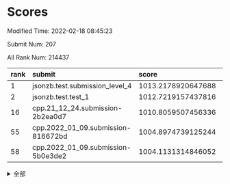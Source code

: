 # Scores

Modified Time: 2022-02-18 08:45:23

Submit Num: 207

All Rank Num: 214437

| rank |               submit               |       score        |       sigma        | pk_num |
| :--- | :--------------------------------- | :----------------- | :----------------- | :----- |
| 1    | jsonzb.test.submission_level_4     | 1013.2178920647688 | 0.8322567321138732 | 4140   |
| 2    | jsonzb.test.test_1                 | 1012.7219157437816 | 0.8366785303344374 | 4140   |
| 16   | cpp.21_12_24.submission-2b2ea0d7   | 1010.8059507456336 | 0.7737020392497426 | 4139   |
| 55   | cpp.2022_01_09.submission-816672bd | 1004.8974739125244 | 0.7141277743042904 | 4142   |
| 58   | cpp.2022_01_09.submission-5b0e3de2 | 1004.1131314846052 | 0.724507668690391  | 4143   |


<details>
<summary>全部</summary>

| rank |                 submit                 |       score        |       sigma        | pk_num |
| :--- | :------------------------------------- | :----------------- | :----------------- | :----- |
| 1    | jsonzb.test.submission_level_4         | 1013.2178920647688 | 0.8322567321138732 | 4140   |
| 2    | jsonzb.test.test_1                     | 1012.7219157437816 | 0.8366785303344374 | 4140   |
| 3    | gobigger.level_3.submission_level_3_14 | 1011.9787272674428 | 0.7756069900908177 | 4144   |
| 4    | gobigger.level_3.submission_level_3_15 | 1011.6259072263232 | 0.7652581684557376 | 4141   |
| 5    | gobigger.level_3.submission_level_3_6  | 1011.5023920973956 | 0.7702927303101903 | 4141   |
| 6    | gobigger.level_3.submission_level_3_23 | 1011.1789306421922 | 0.7651070546214925 | 4143   |
| 7    | gobigger.level_3.submission_level_3_30 | 1011.1743012105519 | 0.7646083089762067 | 4146   |
| 8    | gobigger.level_3.submission_level_3_4  | 1011.0779901351964 | 0.8035050655881256 | 4142   |
| 9    | gobigger.level_3.submission_level_3_13 | 1011.0671567729781 | 0.7782408400249199 | 4141   |
| 10   | gobigger.level_3.submission_level_3_11 | 1010.9924967979797 | 0.7582954167362084 | 4142   |
| 11   | gobigger.level_3.submission_level_3_40 | 1010.9907645423959 | 0.762458602520181  | 4147   |
| 12   | gobigger.level_3.submission_level_3_34 | 1010.9444376695483 | 0.7840092975121055 | 4144   |
| 13   | gobigger.level_3.submission_level_3_42 | 1010.882755680247  | 0.7920952121627768 | 4145   |
| 14   | gobigger.level_3.submission_level_3_22 | 1010.8745375552986 | 0.7559695384981107 | 4139   |
| 15   | gobigger.level_3.submission_level_3_39 | 1010.8708908544753 | 0.7481993666485555 | 4143   |
| 16   | cpp.21_12_24.submission-2b2ea0d7       | 1010.8059507456336 | 0.7737020392497426 | 4139   |
| 17   | gobigger.level_3.submission_level_3_41 | 1010.6893153369765 | 0.7617535437508205 | 4146   |
| 18   | gobigger.level_3.submission_level_3_33 | 1010.6092750134734 | 0.7703736990262352 | 4143   |
| 19   | gobigger.level_3.submission_level_3_16 | 1010.5653065604794 | 0.7594910396516494 | 4145   |
| 20   | gobigger.level_3.submission_level_3_20 | 1010.5342818789317 | 0.7654101148157512 | 4148   |
| 21   | gobigger.level_3.submission_level_3_10 | 1010.4098212985537 | 0.7654281159640375 | 4145   |
| 22   | gobigger.level_3.submission_level_3_24 | 1010.3143341389773 | 0.7712467551162037 | 4142   |
| 23   | gobigger.level_3.submission_level_3_1  | 1010.3007065580013 | 0.7790889493017394 | 4140   |
| 24   | gobigger.level_3.submission_level_3_2  | 1010.2797798648329 | 0.7680001185157419 | 4143   |
| 25   | gobigger.level_3.submission_level_3_28 | 1010.2797726564484 | 0.7469489963361545 | 4140   |
| 26   | gobigger.level_3.submission_level_3_21 | 1010.2085055864453 | 0.7603601491730883 | 4141   |
| 27   | gobigger.level_3.submission_level_3_27 | 1010.1935321321092 | 0.7489319161731581 | 4143   |
| 28   | gobigger.level_3.submission_level_3_44 | 1010.0906541282949 | 0.7632755585019867 | 4149   |
| 29   | gobigger.level_3.submission_level_3_5  | 1010.0300653159226 | 0.7524433982846213 | 4139   |
| 30   | gobigger.level_3.submission_level_3_26 | 1009.9956149927146 | 0.7669309796109032 | 4148   |
| 31   | gobigger.level_3.submission_level_3_29 | 1009.9519492163346 | 0.7640781518886344 | 4145   |
| 32   | gobigger.level_3.submission_level_3_7  | 1009.9342794785839 | 0.7545271208647137 | 4149   |
| 33   | gobigger.level_3.submission_level_3_32 | 1009.9337782012188 | 0.7606594195871516 | 4148   |
| 34   | gobigger.level_3.submission_level_3_47 | 1009.9129609889645 | 0.7485335219760607 | 4141   |
| 35   | gobigger.level_3.submission_level_3_38 | 1009.8270943518336 | 0.7571178909909987 | 4137   |
| 36   | gobigger.level_3.submission_level_3_0  | 1009.8219238368459 | 0.7648969206979362 | 4148   |
| 37   | gobigger.level_3.submission_level_3_49 | 1009.7606451852055 | 0.7653670496191606 | 4146   |
| 38   | gobigger.level_3.submission_level_3_36 | 1009.6990409135917 | 0.7619451320432568 | 4143   |
| 39   | gobigger.level_3.submission_level_3_3  | 1009.6817264532036 | 0.768747749001937  | 4148   |
| 40   | gobigger.level_3.submission_level_3_8  | 1009.6594997116341 | 0.7662370274974851 | 4141   |
| 41   | gobigger.level_3.submission_level_3_31 | 1009.4805480223587 | 0.7471010088624246 | 4145   |
| 42   | gobigger.level_3.submission_level_3_35 | 1009.4503422215668 | 0.7639702314020185 | 4142   |
| 43   | gobigger.level_3.submission_level_3_48 | 1009.2480571755862 | 0.7588212097716721 | 4146   |
| 44   | gobigger.level_3.submission_level_3_25 | 1009.2142173432404 | 0.7392122726337106 | 4147   |
| 45   | gobigger.level_3.submission_level_3_45 | 1009.1636088412363 | 0.7587121791569122 | 4143   |
| 46   | gobigger.level_3.submission_level_3_43 | 1009.1481129895761 | 0.7339009830768694 | 4141   |
| 47   | gobigger.level_3.submission_level_3_37 | 1009.1328115177361 | 0.76464067597625   | 4147   |
| 48   | gobigger.level_3.submission_level_3_19 | 1009.0484299313277 | 0.7496213794050408 | 4141   |
| 49   | gobigger.level_3.submission_level_3_17 | 1008.9903413838465 | 0.7544914713137596 | 4147   |
| 50   | gobigger.level_3.submission_level_3_46 | 1008.967355041088  | 0.735183845865141  | 4143   |
| 51   | gobigger.level_3.submission_level_3_18 | 1008.7317051521096 | 0.7483267390308157 | 4142   |
| 52   | gobigger.level_3.submission_level_3_12 | 1008.5085877177078 | 0.7517846009574798 | 4147   |
| 53   | gobigger.level_3.submission_level_3_9  | 1008.3009576242816 | 0.7567719116009812 | 4149   |
| 54   | gobigger.level_1.submission_level_1_15 | 1005.1029491278324 | 0.7204378137163565 | 4146   |
| 55   | cpp.2022_01_09.submission-816672bd     | 1004.8974739125244 | 0.7141277743042904 | 4142   |
| 56   | gobigger.level_1.submission_level_1_43 | 1004.6753437885956 | 0.7161011987534331 | 4148   |
| 57   | gobigger.level_1.submission_level_1_29 | 1004.5382657912731 | 0.7125145454510925 | 4142   |
| 58   | cpp.2022_01_09.submission-5b0e3de2     | 1004.1131314846052 | 0.724507668690391  | 4143   |
| 59   | gobigger.level_1.submission_level_1_21 | 1004.1105358403369 | 0.732014738696914  | 4143   |
| 60   | gobigger.level_1.submission_level_1_35 | 1004.0966319786118 | 0.7218713851661624 | 4141   |
| 61   | gobigger.level_1.submission_level_1_6  | 1004.0710354037086 | 0.7243515182671044 | 4143   |
| 62   | gobigger.level_1.submission_level_1_46 | 1004.0671344302738 | 0.7192583723517147 | 4143   |
| 63   | gobigger.level_1.submission_level_1_1  | 1004.0586828727314 | 0.7115269635379956 | 4143   |
| 64   | gobigger.level_1.submission_level_1_9  | 1003.992381591291  | 0.7208876862278732 | 4138   |
| 65   | gobigger.level_1.submission_level_1_4  | 1003.9059594356306 | 0.7187397061763086 | 4147   |
| 66   | gobigger.level_1.submission_level_1_24 | 1003.8924668083766 | 0.7156099237861558 | 4140   |
| 67   | gobigger.level_1.submission_level_1_5  | 1003.8734721025422 | 0.7201026248783471 | 4140   |
| 68   | gobigger.level_1.submission_level_1_13 | 1003.8447315563824 | 0.7274959418798328 | 4147   |
| 69   | gobigger.level_1.submission_level_1_11 | 1003.8171534461355 | 0.7111462014282784 | 4145   |
| 70   | gobigger.level_1.submission_level_1_18 | 1003.817106973499  | 0.7240099097006667 | 4144   |
| 71   | gobigger.level_1.submission_level_1_28 | 1003.7531721220854 | 0.7261521730650822 | 4144   |
| 72   | gobigger.level_1.submission_level_1_31 | 1003.7087150643231 | 0.7085348537252145 | 4145   |
| 73   | gobigger.level_1.submission_level_1_42 | 1003.6183893583978 | 0.7144406758564907 | 4143   |
| 74   | gobigger.level_1.submission_level_1_40 | 1003.6000733363707 | 0.7011635583803267 | 4144   |
| 75   | gobigger.level_1.submission_level_1_20 | 1003.5286450313756 | 0.7217208528463062 | 4142   |
| 76   | gobigger.level_1.submission_level_1_16 | 1003.4795569806081 | 0.7295708093095572 | 4144   |
| 77   | gobigger.level_1.submission_level_1_12 | 1003.4748076397854 | 0.7196639761028113 | 4149   |
| 78   | gobigger.level_1.submission_level_1_7  | 1003.4646895566043 | 0.7135444216622027 | 4137   |
| 79   | gobigger.level_1.submission_level_1_33 | 1003.4307851078354 | 0.7067468529709134 | 4140   |
| 80   | gobigger.level_1.submission_level_1_14 | 1003.377441430821  | 0.7174129291578896 | 4146   |
| 81   | gobigger.level_1.submission_level_1_3  | 1003.3155567777991 | 0.7107403515315097 | 4141   |
| 82   | gobigger.level_1.submission_level_1_8  | 1003.2910951116676 | 0.7330197895999944 | 4145   |
| 83   | gobigger.level_1.submission_level_1_27 | 1003.2572003050612 | 0.7150782328410576 | 4144   |
| 84   | gobigger.level_1.submission_level_1_10 | 1003.2128355878613 | 0.7256430763164705 | 4139   |
| 85   | gobigger.level_1.submission_level_1_34 | 1003.1910555885243 | 0.7138465155713798 | 4138   |
| 86   | gobigger.level_1.submission_level_1_44 | 1003.1497048348856 | 0.7240160014926419 | 4150   |
| 87   | gobigger.level_1.submission_level_1_30 | 1003.0756927434568 | 0.7214281922419423 | 4146   |
| 88   | gobigger.level_1.submission_level_1_2  | 1002.9438062284405 | 0.7329102639270759 | 4145   |
| 89   | gobigger.level_1.submission_level_1_45 | 1002.920726000712  | 0.7223761504264792 | 4148   |
| 90   | gobigger.level_1.submission_level_1_22 | 1002.919491459217  | 0.7113370757925402 | 4144   |
| 91   | gobigger.level_1.submission_level_1_23 | 1002.9190741705667 | 0.7115185567390159 | 4141   |
| 92   | gobigger.level_1.submission_level_1_26 | 1002.9034565389874 | 0.7083304204541194 | 4145   |
| 93   | gobigger.level_1.submission_level_1_32 | 1002.8989820088653 | 0.7180684851479926 | 4147   |
| 94   | gobigger.level_1.submission_level_1_47 | 1002.7764974815058 | 0.714351602095534  | 4146   |
| 95   | gobigger.level_1.submission_level_1_41 | 1002.7678559275937 | 0.712249870093103  | 4146   |
| 96   | gobigger.level_1.submission_level_1_49 | 1002.7621524011096 | 0.7156184181474168 | 4142   |
| 97   | gobigger.level_1.submission_level_1_38 | 1002.7520627282347 | 0.712948692409281  | 4142   |
| 98   | gobigger.level_1.submission_level_1_37 | 1002.7310578016294 | 0.7057486694062775 | 4144   |
| 99   | gobigger.level_1.submission_level_1_25 | 1002.6977802722697 | 0.7169430185348082 | 4141   |
| 100  | gobigger.level_1.submission_level_1_36 | 1002.656814992961  | 0.7182051744985787 | 4141   |
| 101  | gobigger.level_1.submission_level_1_17 | 1002.652356439394  | 0.7072564170823631 | 4141   |
| 102  | gobigger.level_1.submission_level_1_19 | 1002.2920403314084 | 0.7099679562991615 | 4149   |
| 103  | gobigger.level_1.submission_level_1_0  | 1002.1002943159041 | 0.7156371894903909 | 4146   |
| 104  | gobigger.level_1.submission_level_1_48 | 1001.995550257529  | 0.7095098115823518 | 4146   |
| 105  | gobigger.level_1.submission_level_1_39 | 1001.5285800221181 | 0.710792573060709  | 4145   |
| 106  | gobigger.random.submission_random_2    | 997.5464878758279  | 0.6986386215394604 | 4144   |
| 107  | gobigger.random.submission_random_9    | 996.9101579378023  | 0.7232753266770479 | 4142   |
| 108  | gobigger.random.submission_random_27   | 996.8915779267062  | 0.7097843488691067 | 4144   |
| 109  | gobigger.random.submission_random_12   | 996.6865097606405  | 0.7130592439209607 | 4140   |
| 110  | gobigger.random.submission_random_1    | 996.6174892740601  | 0.7073078736808227 | 4150   |
| 111  | gobigger.random.submission_random_34   | 996.5407280687056  | 0.7213373204448115 | 4147   |
| 112  | gobigger.random.submission_random_16   | 996.5282315246887  | 0.7085283936161726 | 4146   |
| 113  | gobigger.random.submission_random_41   | 996.5263364866158  | 0.7148254288941187 | 4142   |
| 114  | gobigger.random.submission_random_22   | 996.4674833059128  | 0.7026944996961593 | 4141   |
| 115  | gobigger.random.submission_random_48   | 996.4414042368766  | 0.7100371418071707 | 4141   |
| 116  | gobigger.random.submission_random_4    | 996.3935181225312  | 0.7092357964009981 | 4146   |
| 117  | gobigger.random.submission_random_45   | 996.3243272422292  | 0.72565130571391   | 4144   |
| 118  | gobigger.random.submission_random_15   | 996.3175239914805  | 0.7212970765447939 | 4143   |
| 119  | gobigger.random.submission_random_32   | 996.271667635457   | 0.7097880230774484 | 4145   |
| 120  | gobigger.random.submission_random_25   | 996.2456614398808  | 0.7211855712050557 | 4143   |
| 121  | gobigger.random.submission_random_44   | 996.2375750608321  | 0.7112524387219366 | 4146   |
| 122  | gobigger.random.submission_random_23   | 996.067164991594   | 0.7040585736265343 | 4139   |
| 123  | gobigger.random.submission_random_29   | 996.0418677146083  | 0.6998288639334654 | 4141   |
| 124  | gobigger.random.submission_random_17   | 996.0104076884323  | 0.7157678010690004 | 4146   |
| 125  | gobigger.random.submission_random_43   | 995.9879050842247  | 0.7188345625983219 | 4142   |
| 126  | gobigger.random.submission_random_10   | 995.9732865521954  | 0.7133810919900245 | 4141   |
| 127  | gobigger.random.submission_random_40   | 995.9401787017458  | 0.7247225653572209 | 4144   |
| 128  | gobigger.random.submission_random_37   | 995.9360392353906  | 0.712230446890296  | 4144   |
| 129  | gobigger.random.submission_random_11   | 995.9074296845995  | 0.7258547337485816 | 4139   |
| 130  | gobigger.random.submission_random_14   | 995.8941978540747  | 0.7338665209092536 | 4145   |
| 131  | gobigger.random.submission_random_19   | 995.8813167636218  | 0.7184582757241516 | 4143   |
| 132  | gobigger.random.submission_random_7    | 995.8698826259363  | 0.7003700546584156 | 4146   |
| 133  | gobigger.random.submission_random_26   | 995.8657070379013  | 0.7129690587095616 | 4145   |
| 134  | gobigger.random.submission_random_21   | 995.8359883760879  | 0.7116766145860342 | 4140   |
| 135  | gobigger.random.submission_random_18   | 995.8290025275128  | 0.7153442574712713 | 4147   |
| 136  | gobigger.random.submission_random_0    | 995.747445590458   | 0.7195254059233521 | 4146   |
| 137  | gobigger.random.submission_random_5    | 995.7460703011765  | 0.7189084609403067 | 4145   |
| 138  | gobigger.random.submission_random_20   | 995.7235233416629  | 0.704656935254197  | 4144   |
| 139  | gobigger.random.submission_random_49   | 995.6846364806356  | 0.7068967191452942 | 4148   |
| 140  | gobigger.random.submission_random_35   | 995.6363027707406  | 0.7216935006767885 | 4147   |
| 141  | gobigger.random.submission_random_13   | 995.6173047603373  | 0.7189598679924932 | 4149   |
| 142  | gobigger.random.submission_random_31   | 995.4834325829084  | 0.7193871599495147 | 4147   |
| 143  | gobigger.random.submission_random_38   | 995.4317534684791  | 0.7037879080796008 | 4149   |
| 144  | gobigger.random.submission_random_39   | 995.3840992060944  | 0.7101100830141927 | 4147   |
| 145  | gobigger.random.submission_random_33   | 995.3708311634873  | 0.7155105167635272 | 4143   |
| 146  | gobigger.random.submission_random_28   | 995.2769556975356  | 0.702864090712262  | 4138   |
| 147  | gobigger.random.submission_random_46   | 995.2494752547967  | 0.7222567861282966 | 4140   |
| 148  | gobigger.random.submission_random_3    | 995.2028144234589  | 0.7230497218861391 | 4140   |
| 149  | gobigger.random.submission_random_8    | 994.8940411560064  | 0.7192192655659901 | 4145   |
| 150  | gobigger.random.submission_random_6    | 994.8830630251346  | 0.7173334371304878 | 4140   |
| 151  | gobigger.random.submission_random_47   | 994.8264876699313  | 0.7033704741445942 | 4148   |
| 152  | gobigger.random.submission_random_36   | 994.4333680781544  | 0.7174063085940571 | 4148   |
| 153  | gobigger.random.submission_random_30   | 994.4260343460826  | 0.733214643304614  | 4145   |
| 154  | gobigger.random.submission_random_24   | 994.4115687779612  | 0.7042700474446231 | 4143   |
| 155  | gobigger.level_2.submission_level_2_17 | 994.3587744877705  | 0.7239484593754827 | 4143   |
| 156  | gobigger.level_2.submission_level_2_40 | 994.2045805552248  | 0.7334335121758846 | 4142   |
| 157  | gobigger.level_2.submission_level_2_29 | 994.1026825146195  | 0.7393971190777779 | 4143   |
| 158  | gobigger.random.submission_random_42   | 994.0265715187463  | 0.7193589081044608 | 4144   |
| 159  | gobigger.level_2.submission_level_2_33 | 993.6405707488397  | 0.7414899371350434 | 4138   |
| 160  | gobigger.level_2.submission_level_2_13 | 993.5965370737053  | 0.7399374340926543 | 4144   |
| 161  | gobigger.level_2.submission_level_2_24 | 993.4275836884134  | 0.7318583016345734 | 4146   |
| 162  | gobigger.level_2.submission_level_2_18 | 993.4046602079276  | 0.7406169399421719 | 4145   |
| 163  | gobigger.level_2.submission_level_2_47 | 993.3921396125571  | 0.7255909091737314 | 4144   |
| 164  | gobigger.level_2.submission_level_2_25 | 993.1291558686844  | 0.7382660428514696 | 4147   |
| 165  | gobigger.level_2.submission_level_2_46 | 993.0219777944766  | 0.7267005115432191 | 4145   |
| 166  | gobigger.level_2.submission_level_2_28 | 992.9627848946036  | 0.743197998479534  | 4145   |
| 167  | gobigger.level_2.submission_level_2_43 | 992.8899457824004  | 0.7461181811101197 | 4145   |
| 168  | gobigger.level_2.submission_level_2_48 | 992.8701162909578  | 0.7337117083576898 | 4141   |
| 169  | gobigger.level_2.submission_level_2_30 | 992.7423334678867  | 0.7307961720357443 | 4143   |
| 170  | gobigger.level_2.submission_level_2_3  | 992.6542911434846  | 0.7469874132116886 | 4145   |
| 171  | gobigger.level_2.submission_level_2_7  | 992.57734018505    | 0.74215193664676   | 4139   |
| 172  | gobigger.level_2.submission_level_2_36 | 992.5742719033949  | 0.7291421355218116 | 4142   |
| 173  | gobigger.level_2.submission_level_2_49 | 992.5496854664241  | 0.7372452676867489 | 4142   |
| 174  | gobigger.level_2.submission_level_2_5  | 992.369874216009   | 0.7253789127980094 | 4146   |
| 175  | gobigger.level_2.submission_level_2_26 | 992.3612778164343  | 0.7415684818454404 | 4143   |
| 176  | gobigger.level_2.submission_level_2_22 | 992.357621239035   | 0.7457801591042188 | 4141   |
| 177  | gobigger.level_2.submission_level_2_27 | 992.3514345418421  | 0.7418308406388125 | 4139   |
| 178  | gobigger.level_2.submission_level_2_37 | 992.2910739150511  | 0.7483867291951418 | 4145   |
| 179  | gobigger.level_2.submission_level_2_6  | 992.2362617562446  | 0.7276719291541388 | 4149   |
| 180  | gobigger.level_2.submission_level_2_2  | 992.1200794452521  | 0.7428638398930261 | 4148   |
| 181  | gobigger.level_2.submission_level_2_21 | 991.8875832297479  | 0.7344680927336262 | 4145   |
| 182  | gobigger.level_2.submission_level_2_0  | 991.8460389921972  | 0.7507639742223376 | 4142   |
| 183  | gobigger.level_2.submission_level_2_19 | 991.8410876572535  | 0.746465714041681  | 4146   |
| 184  | gobigger.level_2.submission_level_2_15 | 991.8348918958386  | 0.7558990512017976 | 4141   |
| 185  | gobigger.level_2.submission_level_2_42 | 991.8289311186827  | 0.7569690845570846 | 4139   |
| 186  | gobigger.level_2.submission_level_2_10 | 991.7108087339384  | 0.7407061994533827 | 4141   |
| 187  | gobigger.level_2.submission_level_2_31 | 991.7028991427     | 0.734576030308482  | 4142   |
| 188  | gobigger.level_2.submission_level_2_4  | 991.6576314562113  | 0.7526049020142229 | 4144   |
| 189  | gobigger.level_2.submission_level_2_34 | 991.6541185940658  | 0.7530265277214409 | 4146   |
| 190  | gobigger.level_2.submission_level_2_8  | 991.6290740858065  | 0.7295478581324659 | 4144   |
| 191  | gobigger.level_2.submission_level_2_32 | 991.4797155210596  | 0.7705238544909722 | 4144   |
| 192  | gobigger.level_2.submission_level_2_14 | 991.4704585846539  | 0.7565131887817674 | 4140   |
| 193  | gobigger.level_2.submission_level_2_41 | 991.3131131807179  | 0.7677595149597708 | 4144   |
| 194  | gobigger.level_2.submission_level_2_9  | 991.139308083745   | 0.7480949696561818 | 4142   |
| 195  | gobigger.level_2.submission_level_2_45 | 990.7723972757415  | 0.7744868385374492 | 4148   |
| 196  | gobigger.level_2.submission_level_2_12 | 990.7569225026939  | 0.7533091901965612 | 4139   |
| 197  | gobigger.level_2.submission_level_2_1  | 990.7336536948263  | 0.7516465455535062 | 4145   |
| 198  | gobigger.level_2.submission_level_2_35 | 990.6960866685127  | 0.7560214268422    | 4146   |
| 199  | gobigger.level_2.submission_level_2_11 | 990.6855748319351  | 0.762722196810566  | 4141   |
| 200  | gobigger.level_2.submission_level_2_38 | 990.642477061137   | 0.7630679147353336 | 4147   |
| 201  | gobigger.level_2.submission_level_2_16 | 990.5318864184869  | 0.7994531090901535 | 4147   |
| 202  | gobigger.level_2.submission_level_2_39 | 990.4938118886976  | 0.7493554382810311 | 4146   |
| 203  | gobigger.level_2.submission_level_2_23 | 990.460952503563   | 0.740637007887635  | 4141   |
| 204  | gobigger.level_2.submission_level_2_20 | 990.3284238361327  | 0.7573086148297371 | 4143   |
| 205  | gobigger.level_2.submission_level_2_44 | 988.9008495098424  | 0.8056699878702229 | 4140   |
| 206  | gobigger.none.submission_none_1        | 978.326879908167   | 1.2503890918447436 | 4146   |
| 207  | gobigger.none.submission_none_0        | 976.4381888771278  | 1.4807425823485478 | 4144   |

</details>